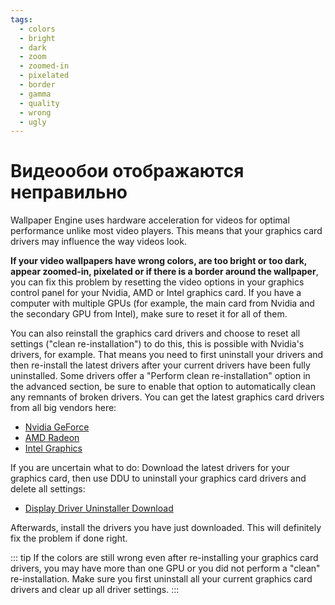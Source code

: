 ```yaml
---
tags:
  - colors
  - bright
  - dark
  - zoom
  - zoomed-in
  - pixelated
  - border
  - gamma
  - quality
  - wrong
  - ugly
---
```


# Видеообои отображаются неправильно

Wallpaper Engine uses hardware acceleration for videos for optimal performance unlike most video players. This means that your graphics card drivers may influence the way videos look.

**If your video wallpapers have wrong colors, are too bright or too dark, appear zoomed-in, pixelated or if there is a border around the wallpaper**, you can fix this problem by resetting the video options in your graphics control panel for your Nvidia, AMD or Intel graphics card. If you have a computer with multiple GPUs (for example, the main card from Nvidia and the secondary GPU from Intel), make sure to reset it for all of them.

You can also reinstall the graphics card drivers and choose to reset all settings ("clean re-installation") to do this, this is possible with Nvidia's drivers, for example. That means you need to first uninstall your drivers and then re-install the latest drivers after your current drivers have been fully uninstalled. Some drivers offer a "Perform clean re-installation" option in the advanced section, be sure to enable that option to automatically clean any remnants of broken drivers. You can get the latest graphics card drivers from all big vendors here:

* [Nvidia GeForce](https://www.nvidia.com/Download/index.aspx)
* [AMD Radeon](https://www.amd.com/support)
* [Intel Graphics](https://downloadcenter.intel.com/product/80939/Graphics-Drivers)

If you are uncertain what to do: Download the latest drivers for your graphics card, then use DDU to uninstall your graphics card drivers and delete all settings:

* [Display Driver Uninstaller Download](https://www.guru3d.com/files-details/display-driver-uninstaller-download.html)

Afterwards, install the drivers you have just downloaded. This will definitely fix the problem if done right.

::: tip If the colors are still wrong even after re-installing your graphics card drivers, you may have more than one GPU or you did not perform a "clean" re-installation. Make sure you first uninstall all your current graphics card drivers and clear up all driver settings. :::
